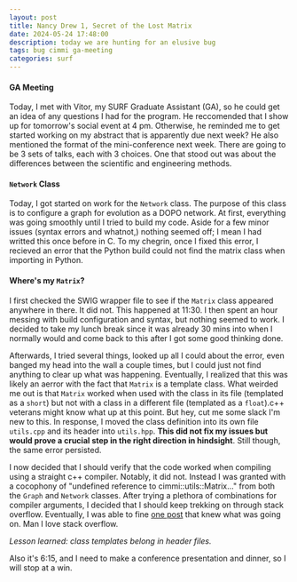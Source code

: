 ```yaml
---
layout: post
title: Nancy Drew 1, Secret of the Lost Matrix
date: 2024-05-24 17:48:00
description: today we are hunting for an elusive bug
tags: bug cimmi ga-meeting
categories: surf
---
```


#### GA Meeting

Today, I met with Vitor, my SURF Graduate Assistant (GA), so he could get an idea of any questions I had for the program. He reccomended that I show up for tomorrow's social event at 4 pm. Otherwise, he reminded me to get started working on my abstract that is apparently due next week? He also mentioned the format of the mini-conference next week. There are going to be 3 sets of talks, each with 3 choices. One that stood out was about the differences between the scientific and engineering methods.

#### `Network` Class

Today, I got started on work for the `Network` class. The purpose of this class is to configure a graph for evolution as a DOPO network. At first, everything was going smoothly until I tried to build my code. Aside for a few minor issues (syntax errors and whatnot,) nothing seemed off; I mean I had writted this once before in C. To my chegrin, once I fixed this error, I recieved an error that the Python build could not find the matrix class when importing in Python.

#### Where's my `Matrix`?

I first checked the SWIG wrapper file to see if the `Matrix` class appeared anywhere in there. It did not. This happened at 11:30. I then spent an hour messing with build configuration and syntax, but nothing seemed to work. I decided to take my lunch break since it was already 30 mins into when I normally would and come back to this after I got some good thinking done.

Afterwards, I tried several things, looked up all I could about the error, even banged my head into the wall a couple times, but I could just not find anything to clear up what was happening. Eventually, I realized that this was likely an aerror with the fact that `Matrix` is a template class. What weirded me out is that `Matrix` worked when used with the class in its file (templated as a `short`) but not with a class in a different file (templated as a `float`).<d-footnote>c++ veterans might know what up at this point. But hey, cut me some slack I'm new to this.</d-footnote> In response, I moved the class definition into its own file `utils.cpp` and its header into `utils.hpp`. **This did not fix my issues but would prove a crucial step in the right direction in hindsight**. Still though, the same error persisted.

I now decided that I should verify that the code worked when compiling using a straight c++ compiler. Notably, it did not. Instead I was granted with a cocophony of "undefined reference to cimmi::utils::Matrix..." from both the `Graph` and `Network` classes. After trying a plethora of combinations for compiler arguments, I decided that I should keep trekking on through stack overflow. Eventually, I was able to fine [one post](https://stackoverflow.com/questions/8752837/undefined-reference-to-template-class-constructor) that knew what was going on. Man I love stack overflow.

*Lesson learned: class templates belong in header files.*

Also it's 6:15, and I need to make a conference presentation and dinner, so I will stop at a win.

